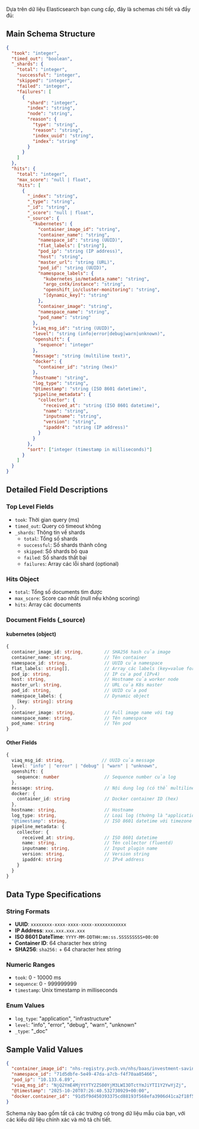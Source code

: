Dựa trên dữ liệu Elasticsearch bạn cung cấp, đây là schemas chi tiết và đầy đủ:

## **Main Schema Structure**

```json
{
  "took": "integer",
  "timed_out": "boolean",
  "_shards": {
    "total": "integer",
    "successful": "integer",
    "skipped": "integer",
    "failed": "integer",
    "failures": [
      {
        "shard": "integer",
        "index": "string",
        "node": "string",
        "reason": {
          "type": "string",
          "reason": "string",
          "index_uuid": "string",
          "index": "string"
        }
      }
    ]
  },
  "hits": {
    "total": "integer",
    "max_score": "null | float",
    "hits": [
      {
        "_index": "string",
        "_type": "string",
        "_id": "string",
        "_score": "null | float",
        "_source": {
          "kubernetes": {
            "container_image_id": "string",
            "container_name": "string",
            "namespace_id": "string (UUID)",
            "flat_labels": ["string"],
            "pod_ip": "string (IP address)",
            "host": "string",
            "master_url": "string (URL)",
            "pod_id": "string (UUID)",
            "namespace_labels": {
              "kubernetes_io/metadata_name": "string",
              "argo_cntk/instance": "string",
              "openshift_io/cluster-monitoring": "string",
              "[dynamic_key]": "string"
            },
            "container_image": "string",
            "namespace_name": "string",
            "pod_name": "string"
          },
          "viaq_msg_id": "string (UUID)",
          "level": "string (info|error|debug|warn|unknown)",
          "openshift": {
            "sequence": "integer"
          },
          "message": "string (multiline text)",
          "docker": {
            "container_id": "string (hex)"
          },
          "hostname": "string",
          "log_type": "string",
          "@timestamp": "string (ISO 8601 datetime)",
          "pipeline_metadata": {
            "collector": {
              "received_at": "string (ISO 8601 datetime)",
              "name": "string",
              "inputname": "string",
              "version": "string",
              "ipaddr4": "string (IP address)"
            }
          }
        },
        "sort": ["integer (timestamp in milliseconds)"]
      }
    ]
  }
}
```

## **Detailed Field Descriptions**

### **Top Level Fields**
- `took`: Thời gian query (ms)
- `timed_out`: Query có timeout không
- `_shards`: Thông tin về shards
  - `total`: Tổng số shards
  - `successful`: Số shards thành công
  - `skipped`: Số shards bỏ qua
  - `failed`: Số shards thất bại
  - `failures`: Array các lỗi shard (optional)

### **Hits Object**
- `total`: Tổng số documents tìm được
- `max_score`: Score cao nhất (null nếu không scoring)
- `hits`: Array các documents

### **Document Fields (_source)**

#### **kubernetes** (object)
```typescript
{
  container_image_id: string,        // SHA256 hash của image
  container_name: string,            // Tên container
  namespace_id: string,              // UUID của namespace
  flat_labels: string[],             // Array các labels (key=value format)
  pod_ip: string,                    // IP của pod (IPv4)
  host: string,                      // Hostname của worker node
  master_url: string,                // URL của K8s master
  pod_id: string,                    // UUID của pod
  namespace_labels: {                // Dynamic object
    [key: string]: string
  },
  container_image: string,           // Full image name với tag
  namespace_name: string,            // Tên namespace
  pod_name: string                   // Tên pod
}
```

#### **Other Fields**
```typescript
{
  viaq_msg_id: string,              // UUID của message
  level: "info" | "error" | "debug" | "warn" | "unknown",
  openshift: {
    sequence: number                 // Sequence number của log
  },
  message: string,                   // Nội dung log (có thể multiline)
  docker: {
    container_id: string             // Docker container ID (hex)
  },
  hostname: string,                  // Hostname
  log_type: string,                  // Loại log (thường là "application")
  "@timestamp": string,              // ISO 8601 datetime với timezone
  pipeline_metadata: {
    collector: {
      received_at: string,           // ISO 8601 datetime
      name: string,                  // Tên collector (fluentd)
      inputname: string,             // Input plugin name
      version: string,               // Version string
      ipaddr4: string                // IPv4 address
    }
  }
}
```

## **Data Type Specifications**

### **String Formats**
- **UUID**: `xxxxxxxx-xxxx-xxxx-xxxx-xxxxxxxxxxxx`
- **IP Address**: `xxx.xxx.xxx.xxx`
- **ISO 8601 DateTime**: `YYYY-MM-DDTHH:mm:ss.SSSSSSSSS+00:00`
- **Container ID**: 64 character hex string
- **SHA256**: `sha256:` + 64 character hex string

### **Numeric Ranges**
- `took`: 0 - 10000 ms
- `sequence`: 0 - 999999999
- `timestamp`: Unix timestamp in milliseconds

### **Enum Values**
- `log_type`: "application", "infrastructure"
- `level`: "info", "error", "debug", "warn", "unknown"
- `_type`: "_doc"

## **Sample Valid Values**

```json
{
  "container_image_id": "nhs-registry.pvcb.vn/nhs/baas/investment-saving/egold/cordite-nms@sha256:de533155df7fa0286e06aa798dde193755465e0b9fdd6fed37eb77f96608b6cb",
  "namespace_id": "71d5dbfe-5e49-47da-a7cb-f4f70aa05466",
  "pod_ip": "10.133.6.89",
  "viaq_msg_id": "NjQ2YmE4MjYtYTY2ZS00YjM3LWI3OTctYmJiYTI1Y2YwYjZj",
  "@timestamp": "2025-10-20T07:26:40.532730929+00:00",
  "docker.container_id": "91d5f9d450393375cd88193f568efa3906d41ca2f18f5701fd4bb9af83988de9"
}
```

Schema này bao gồm tất cả các trường có trong dữ liệu mẫu của bạn, với các kiểu dữ liệu chính xác và mô tả chi tiết.